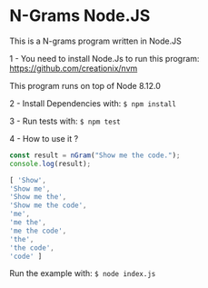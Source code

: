 # N-Grams Node.JS
This is a N-grams program written in Node.JS

1 - You need to install Node.Js to run this program:
https://github.com/creationix/nvm

This program runs on top of Node 8.12.0

2 - Install Dependencies with: `$ npm install`

3 - Run tests with: `$ npm test`

4 - How to use it ?

  ```javascript
  const result = nGram("Show me the code.");
  console.log(result);

  [ 'Show',
  'Show me',
  'Show me the',
  'Show me the code',
  'me',
  'me the',
  'me the code',
  'the',
  'the code',
  'code' ]
  ```

  Run the example with: `$ node index.js`
